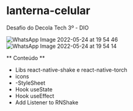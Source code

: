 # lanterna-celular
Desafio do Decola Tech 3º - DIO

![WhatsApp Image 2022-05-24 at 19 54 46](https://user-images.githubusercontent.com/58832413/170145104-d1cc96f6-bda1-4dfb-9629-c54f1ac7696a.jpeg)
![WhatsApp Image 2022-05-24 at 19 54 14](https://user-images.githubusercontent.com/58832413/170145108-4f79bfbe-0f7b-45e5-9777-15deaef4b315.jpeg)

** Conteúdo **
- Libs react-native-shake e react-native-torch
- icons
- -StyleSheet
- Hook useState
- Hook useEffect
- Add Listener to RNShake
